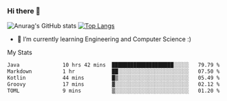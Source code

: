 ### Hi there 👋

![Anurag's GitHub stats](https://github-readme-stats.vercel.app/api?username=MatteoIorio11&show_icons=true&theme=dark) 
[![Top Langs](https://github-readme-stats.vercel.app/api/top-langs/?username=MatteoIorio11&theme=dark)](https://github.com/MatteoIorio11/github-readme-stats)

- 🌱 I’m currently learning Engineering and Computer Science :)

<!--
**MatteoIorio11/MatteoIorio11** is a ✨ _special_ ✨ repository because its `README.md` (this file) appears on your GitHub profile.

Here are some ideas to get you started:

- 🔭 I’m currently working on ...
- 🌱 I’m currently learning ...
- 👯 I’m looking to collaborate on ...
- 🤔 I’m looking for help with ...
- 💬 Ask me about ...
- 📫 How to reach me: ...
- 😄 Pronouns: ...
- ⚡ Fun fact: ...
-->
My Stats
<!--START_SECTION:waka-->

```txt
Java              10 hrs 42 mins  ████████████████████░░░░░   79.79 %
Markdown          1 hr            ██░░░░░░░░░░░░░░░░░░░░░░░   07.50 %
Kotlin            44 mins         █▒░░░░░░░░░░░░░░░░░░░░░░░   05.49 %
Groovy            17 mins         ▓░░░░░░░░░░░░░░░░░░░░░░░░   02.12 %
TOML              9 mins          ▒░░░░░░░░░░░░░░░░░░░░░░░░   01.20 %
```

<!--END_SECTION:waka-->
